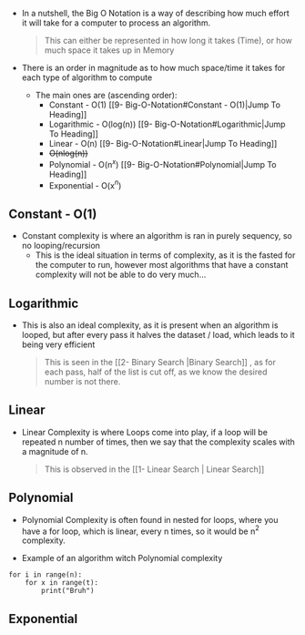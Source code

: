 
- In a nutshell, the Big O Notation is a way of describing how much effort it will take for a computer to process an algorithm.
	> This can either be represented in how long it takes (Time), or how much space it takes up in Memory


- There is an order in magnitude as to how much space/time it takes for each type of algorithm to compute
	- The main ones are (ascending order):
		- Constant - O(1)    [[9- Big-O-Notation#Constant - O(1)|Jump To Heading]]
		- Logarithmic - O(log(n)) [[9- Big-O-Notation#Logarithmic|Jump To Heading]]
		- Linear - O(n) [[9- Big-O-Notation#Linear|Jump To Heading]]
		- ~~O(nlog(n))~~
		- Polynomial - O(n$^x$) [[9- Big-O-Notation#Polynomial|Jump To Heading]]
		- Exponential - O(x$^n$)


## Constant - O(1)

- Constant complexity is where an algorithm is ran in purely sequency, so no looping/recursion
	- This is the ideal situation in terms of complexity, as it is the fasted for the computer to run, however most algorithms that have a constant complexity will not be able to do very much...






## Logarithmic

* This is also an ideal complexity, as it is present when an algorithm is looped, but after every pass it halves the dataset / load, which leads to it being very efficient
	>	This is seen in the [[2- Binary Search |Binary Search]] , as for each pass, half of the list is cut off, as we know the desired number is not there.



## Linear

- Linear Complexity is where Loops come into play, if a loop will be repeated n number of times, then we say that the complexity scales with a magnitude of n.
	> This is observed in the  [[1- Linear Search | Linear Search]]



## Polynomial

* Polynomial Complexity is often found in nested for loops, where you have a for loop, which is linear, every n times, so it would be n$^2$ complexity.

* Example of an algorithm witch Polynomial complexity
```
for i in range(n):
	for x in range(t):
		print("Bruh")
```



## Exponential


























